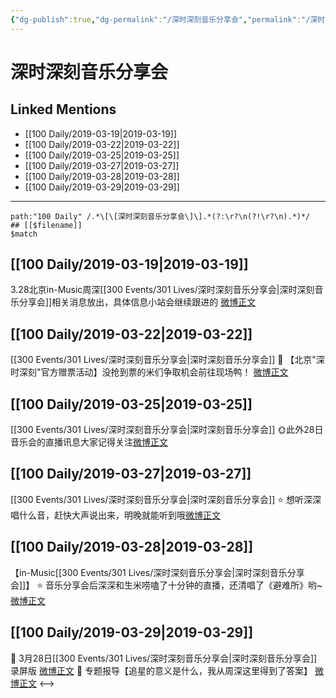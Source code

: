 ```yaml
---
{"dg-publish":true,"dg-permalink":"/深时深刻音乐分享会","permalink":"/深时深刻音乐分享会/"}
---
```


# 深时深刻音乐分享会

## Linked Mentions
- [[100 Daily/2019-03-19\|2019-03-19]]
- [[100 Daily/2019-03-22\|2019-03-22]]
- [[100 Daily/2019-03-25\|2019-03-25]]
- [[100 Daily/2019-03-27\|2019-03-27]]
- [[100 Daily/2019-03-28\|2019-03-28]]
- [[100 Daily/2019-03-29\|2019-03-29]]


---

```expander
path:"100 Daily" /.*\[\[深时深刻音乐分享会\]\].*(?:\r?\n(?!\r?\n).*)*/
## [[$filename]]
$match
```
## [[100 Daily/2019-03-19\|2019-03-19]]
3.28北京in-Music周深[[300 Events/301 Lives/深时深刻音乐分享会\|深时深刻音乐分享会]]相关消息放出，具体信息小站会继续跟进的
[微博正文](https://m.weibo.cn/6466290670/4351656705669143)
## [[100 Daily/2019-03-22\|2019-03-22]]
[[300 Events/301 Lives/深时深刻音乐分享会\|深时深刻音乐分享会]]
🔔 【北京"深时深刻"官方赠票活动】没抢到票的米们争取机会前往现场鸭！
[微博正文](https://m.weibo.cn/6466290670/4352680644164285)

## [[100 Daily/2019-03-25\|2019-03-25]]
[[300 Events/301 Lives/深时深刻音乐分享会\|深时深刻音乐分享会]]
🌞此外28日音乐会的直播讯息大家记得关注[微博正文](https://m.weibo.cn/6466290670/4353766948212519)
## [[100 Daily/2019-03-27\|2019-03-27]]
[[300 Events/301 Lives/深时深刻音乐分享会\|深时深刻音乐分享会]]
⭐ 想听深深唱什么音，赶快大声说出来，明晚就能听到哦[微博正文](https://m.weibo.cn/6466290670/4354421058692342)
## [[100 Daily/2019-03-28\|2019-03-28]]
【in-Music[[300 Events/301 Lives/深时深刻音乐分享会\|深时深刻音乐分享会]]】
⭐ 音乐分享会后深深和生米唠嗑了十分钟的直播，还清唱了《避难所》哟~ [微博正文](https://weibo.com/6466290670/Hn39Y4Ldl)
## [[100 Daily/2019-03-29\|2019-03-29]]
🌟 3月28日[[300 Events/301 Lives/深时深刻音乐分享会\|深时深刻音乐分享会]]录屏版
[微博正文](https://m.weibo.cn/6466290670/4355004204335030)
🌟 专题报导【追星的意义是什么，我从周深这里得到了答案】
[微博正文](https://m.weibo.cn/6466290670/4355309109031886)
<-->